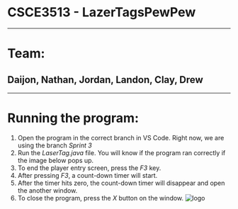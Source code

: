 # CSCE3513 - LazerTagsPewPew
---
# Team:
## Daijon, Nathan, Jordan, Landon, Clay, Drew
---

# Running the program:
1. Open the program in the correct branch in VS Code. Right now, we are using the branch *Sprint 3*
2. Run the *LaserTag.java* file. You will know if the program ran correctly if the image below pops up.
4. To end the player entry screen, press the *F3* key.
5. After pressing *F3*, a count-down timer will start.
6. After the timer hits zero, the count-down timer will disappear and open the another window.
7. To close the program, press the *X* button on the window.
   ![logo](CSCE3513-LazerTagsPewPew/src/main/java/teamseven/lasertag/logo.jpeg)
